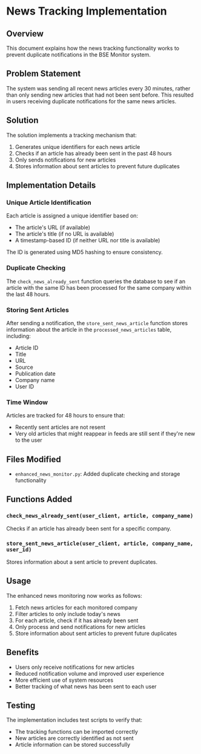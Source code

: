 # News Tracking Implementation

## Overview

This document explains how the news tracking functionality works to prevent duplicate notifications in the BSE Monitor system.

## Problem Statement

The system was sending all recent news articles every 30 minutes, rather than only sending new articles that had not been sent before. This resulted in users receiving duplicate notifications for the same news articles.

## Solution

The solution implements a tracking mechanism that:

1. Generates unique identifiers for each news article
2. Checks if an article has already been sent in the past 48 hours
3. Only sends notifications for new articles
4. Stores information about sent articles to prevent future duplicates

## Implementation Details

### Unique Article Identification

Each article is assigned a unique identifier based on:
- The article's URL (if available)
- The article's title (if no URL is available)
- A timestamp-based ID (if neither URL nor title is available)

The ID is generated using MD5 hashing to ensure consistency.

### Duplicate Checking

The `check_news_already_sent` function queries the database to see if an article with the same ID has been processed for the same company within the last 48 hours.

### Storing Sent Articles

After sending a notification, the `store_sent_news_article` function stores information about the article in the `processed_news_articles` table, including:
- Article ID
- Title
- URL
- Source
- Publication date
- Company name
- User ID

### Time Window

Articles are tracked for 48 hours to ensure that:
- Recently sent articles are not resent
- Very old articles that might reappear in feeds are still sent if they're new to the user

## Files Modified

- `enhanced_news_monitor.py`: Added duplicate checking and storage functionality

## Functions Added

### `check_news_already_sent(user_client, article, company_name)`
Checks if an article has already been sent for a specific company.

### `store_sent_news_article(user_client, article, company_name, user_id)`
Stores information about a sent article to prevent duplicates.

## Usage

The enhanced news monitoring now works as follows:

1. Fetch news articles for each monitored company
2. Filter articles to only include today's news
3. For each article, check if it has already been sent
4. Only process and send notifications for new articles
5. Store information about sent articles to prevent future duplicates

## Benefits

- Users only receive notifications for new articles
- Reduced notification volume and improved user experience
- More efficient use of system resources
- Better tracking of what news has been sent to each user

## Testing

The implementation includes test scripts to verify that:
- The tracking functions can be imported correctly
- New articles are correctly identified as not sent
- Article information can be stored successfully